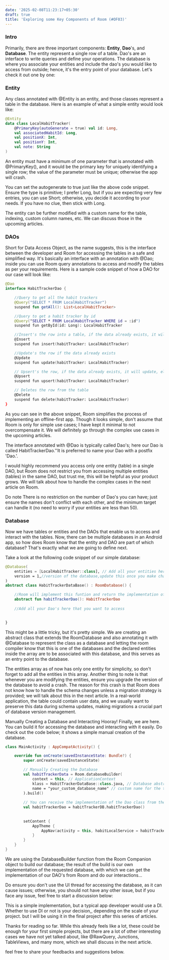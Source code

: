 ```yaml
---
date: '2025-02-08T11:23:17+05:30' 
draft: true
title: 'Exploring some Key Components of Room (#OF03)'
---
```


### Intro

Primarily, there are three important components: **Entity**, **Dao**'s, and **Database**. The entity represent a single row of a table. Dao's are an interface to write queries and define your operations. The database is where you associate your entities and include the dao's you would like to access from outside; hence, it's the entry point of your database. Let's check it out one by one:

### Entity

Any class annotated with @Entity is an entity, and those classes represent a table in the database. Here is an example of what a simple entity would look like:

```kotlin
@Entity
data class LocalHabitTracker(
    @PrimaryKey(autoGenerate = true) val id: Long,
    val associatedHabitId: Long,
    val positionX: Int,
    val positionY: Int,
    val note: String
)
```

An entity must have a minimum of one parameter that is annotated with @PrimaryKey(), and it would be the primary key for uniquely identifying a single row; the value of the parameter must be unique; otherwise the app will crash.

You can set the autogenerate to true just like the above code snippet. Ensure the type is primitive; I prefer Long, but if you are expecting very few entries, you can use Short; otherwise, you decide it according to your needs. If you have no clue, then stick with Long.

The entity can be further modified with a custom name for the table, indexing, custom column names, etc. We can discuss those in the upcoming articles.

### DAOs

Short for Data Access Object, as the name suggests, this is the interface between the developer and Room for accessing the tables in a safe and simplified way. It's basically an interface with an annotation with @Dao; inside you can use Room query annotations to access and modify the tables as per your requirements. Here is a sample code snippet of how a DAO for our case will look like:

```kotlin
@Dao
interface HabitTrackerDao {

    //Query to get all the habit trackers
    @Query("SELECT * FROM LocalHabitTracker")
    suspend fun getAll(): List<LocalHabitTracker>

    //Query to get a habit tracker by id
    @Query("SELECT * FROM LocalHabitTracker WHERE id = :id")
    suspend fun getById(id: Long): LocalHabitTracker

    //Insert's the row into a table, if the data already exists, it will crash
    @Insert
    suspend fun insert(habitTracker: LocalHabitTracker)

    //Update's the row if the data already exists
    @Update
    suspend fun update(habitTracker: LocalHabitTracker)

    // Upsert's the row, if the data already exists, it will update, else it will insert
    @Upsert
    suspend fun upsert(habitTracker: LocalHabitTracker)

    // Deletes the row from the table
    @Delete
    suspend fun delete(habitTracker: LocalHabitTracker)
}
```

As you can see in the above snippet, Room simplifies the process of implementing an offline-first app. Though it looks simple, don't assume that Room is only for simple use cases; I have kept it minimal to not overcompensate it. We will definitely go through the complex use cases in the upcoming articles.

The interface annotated with @Dao is typically called Dao's; here our Dao is called HabitTrackerDao.''It is preferred to name your Dao with a postfix 'Dao.'.

I would highly recommend you access only one entity (table) in a single DAO, but Room does not restrict you from accessing multiple entities (tables) in the same DAO, but trust me, this will be helpful as your product grows. We will talk about how to handle the complex cases in the next article on Room.

 Do note There is no restriction on the number of Dao's you can have; just ensure the names don't conflict with each other, and the minimum target can handle it (no need to worry if your entities are less than 50).

### Database

Now we have tables or entities and the DAOs that enable us to access and interact with the tables. Now, there can be multiple databases in an Android app, so how does Room know that the entity and DAO are part of which database? That's exactly what we are going to define next.

Take a look at the following code snippet of our simple database:

```kotlin
@Database(
    entities = [LocalHabitTracker::class], // Add all your entities here
    version = 1,//version of the database,update this once you make changes to the schema(Entity) of the database
)
abstract class HabitTrackerDataBase() : RoomDatabase() {

    //Room will implement this funtion and return the implementation of this dao
    abstract fun habitTrackerDao(): HabitTrackerDao
   
    //Add all your Dao's here that you want to access

    
}
```

This might be a little tricky, but it's pretty simple. We are creating an abstract class that extends the RoomDatabase and also annotating it with @Database to represent the class as a database and letting the room compiler know that this is one of the databases and the declared entities inside the array are to be associated with this database, and this serves as an entry point to the database.

The entities array as of now has only one entity for simplicity, so don't forget to add all the entities in this array. Another thing to note is that whenever you are modifying the entities, ensure you upgrade the version of the database to avoid a crash. The reason for this crash is that Room does not know how to handle the schema changes unless a migration strategy is provided; we will talk about this in the next article. In a real-world application, the table could contain user data, and we usually want to preserve this data during schema updates, making migrations a crucial part of database version management.

Manually Creating a Database and Interacting
Hooray! Finally, we are here. You can build it for accessing the database and interacting with it easily. Do check out the code below; it shows a simple manual creation of the database. 

```kotlin
class MainActivity : AppCompatActivity() {

    override fun onCreate(savedInstanceState: Bundle?) {
        super.onCreate(savedInstanceState)

        // Manually Creating the Database
        val habitTrackerData = Room.databaseBuilder(
            context = this, // ApplicationContext
            klass = HabitTrackerDataBase::class.java, // Database abstract class
            name = "your_custom_database_name" // custom name for the table
        ).build() 
        
        // You can receive the implementation of the Dao class from the database object
        val habitTrackerDao = habitTrackerDB.habitTrackerDao()
        
       
        setContent {
            AppTheme {
                AppNav(activity = this, habitLocalService = habitTrackerDao)
            }
        }
    }
}
```

We are using the DatabaseBuilder function from the Room Companion object to build our database; the result of the build is our own implementation of the requested database, with which we can get the implementation of our DAO's from Room and do our interactions... 

Do ensure you don't use the UI thread for accessing the database, as it can cause issues; otherwise, you should not have any other issue, but if you face any issue, feel free to start a discussion below:

This is a simple implementation, but a typical app developer would use a DI. Whether to use DI or not is your decision,, depending on the scale of your project. but I will be using it in the final project after this series of articles.

Thanks for reading so far. While this already feels like a lot, these could be enough for your first simple projects, but there are a lot of other interesting cases we have not yet talked about, like @RawQuery, Junctions, TableViews, and many more, which we shall discuss in the next article.

feel free to share your feedbacks and suggestions below.